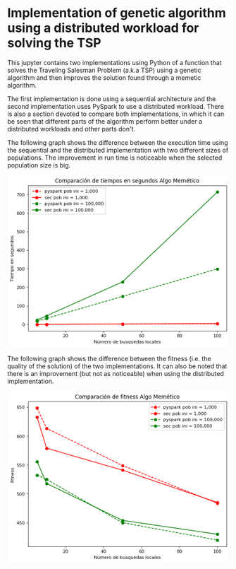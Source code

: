 # Implementation of genetic algorithm using a distributed workload for solving the TSP

This jupyter contains two implementations using Python of a function that solves the Traveling Salesman Problem (a.k.a TSP) using a genetic algorithm and then improves the solution found through a memetic algorithm.

The first implementation is done using a sequential architecture and the second implementation uses PySpark to use a distributed workload. There is also a section devoted to compare both implementations, in which it can be seen that different parts of the algorithm perform better under a distributed workloads and other parts don't. 

The following graph shows the difference between the execution time using the sequential and the distributed implementation with two different sizes of populations. The improvement in run time is noticeable when the selected population size is big.

<p align = "center">
<img  src="./_static/solution_time.png">
</p>

The following graph shows the difference between the fitness (i.e. the quality of the solution) of the two implementations. It can also be noted that there is an improvement (but not as noticeable) when using the distributed implementation.

<p align = "center">
<img  src="./_static/solution_fitness.png">
</p>